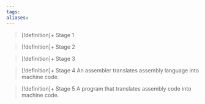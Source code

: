 ```yaml
---
tags:
aliases:
---
```


> [!definition]+ Stage 1
>

> [!definition]+ Stage 2
>

> [!definition]+ Stage 3
>

> [!definition]+ Stage 4
> An assembler translates assembly language into machine code.

> [!definition]+ Stage 5
> A program that translates assembly code into machine code.



